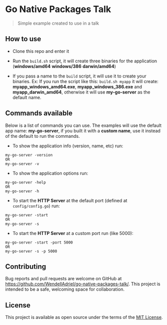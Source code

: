 # Go Native Packages Talk

> Simple example created to use in a talk

## How to use

- Clone this repo and enter it

- Run the `build.sh` script, it will create three binaries for the application (**windows/amd64** **windows/386** **darwin/amd64**)

- If you pass a name to the `build` script, it will use it to create your binaries. Ex: If you run the script like this: `build.sh myapp` it will create: **myapp_windows_amd64.exe**, **myapp_windows_386.exe** and **myapp_darwin_amd64**, otherwise it will use **my-go-server** as the default name.

## Commands available

Below is a list of commands you can use. The examples will use the default app name: **my-go-server**, if you built it with a **custom name**, use it instead of the default to run the commands.

- To show the application info (version, name, etc) run:

```
my-go-server -version
OR
my-go-server -v
```

- To show the application options run:

```
my-go-server -help
OR
my-go-server -h
```

- To start the **HTTP Server** at the default port (defined at `config/config.go`) run:

```
my-go-server -start
OR
my-go-server -s
```

- To start the **HTTP Server** at a custom port run (like 5000):

```
my-go-server -start -port 5000
OR
my-go-server -s -p 5000
```

## Contributing

Bug reports and pull requests are welcome on GitHub at https://github.com/WendellAdriel/go-native-packages-talk/.
This project is intended to be a safe, welcoming space for collaboration.

## License

This project is available as open source under the terms of the [MIT License](http://opensource.org/licenses/MIT).